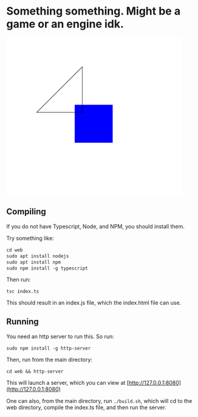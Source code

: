 # Something something. Might be a game or an engine idk.
![Example of a drawn triangle and square](./image.png "Example render of two shapes")
## Compiling
If you do not have Typescript, Node, and NPM, you should install them.

Try something like:
```
cd web
sudo apt install nodejs
sudo apt install npm
sudo npm install -g typescript
```

Then run:
```
tsc index.ts
```
This should result in an index.js file, which the index.html file can use.

## Running
You need an http server to run this. So run:
```
sudo npm install -g http-server
```
Then, run from the main directory:
```
cd web && http-server
```

This will launch a server, which you can view at [http://127.0.0.1:8080](http://127.0.0.1:8080)

One can also, from the main directory, run `./build.sh`, which will cd to the web directory, compile the index.ts file, and then run the server.